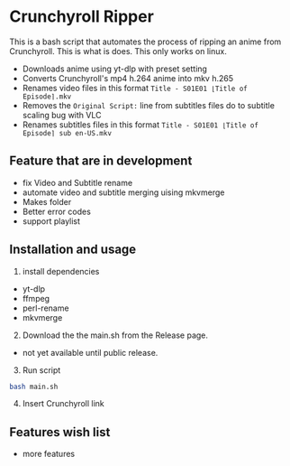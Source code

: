 # Crunchyroll Ripper
This is a bash script that automates the process of ripping an anime from Crunchyroll. This is what is does. This only works on linux.
- Downloads anime using yt-dlp with preset setting
- Converts Crunchyroll's mp4 h.264 anime into mkv h.265
- Renames video files in this format `Title - S01E01 ⌊Title of Episode⌉.mkv`
- Removes the `Original Script:` line from subtitles files do to subtitle scaling bug with VLC
- Renames subtitles files in this format `Title - S01E01 ⌊Title of Episode⌉ sub en-US.mkv`
## Feature that are in development
- fix Video and Subtitle rename 
- automate video and subtitle merging uising mkvmerge
- Makes folder 
- Better error codes
- support playlist
## Installation and usage
1. install dependencies
- yt-dlp
- ffmpeg
- perl-rename
- mkvmerge
2. Download the the main.sh from the Release page.
- not yet available until public release.
3. Run script
```bash
bash main.sh
```
4. Insert Crunchyroll link
## Features wish list
- more features
